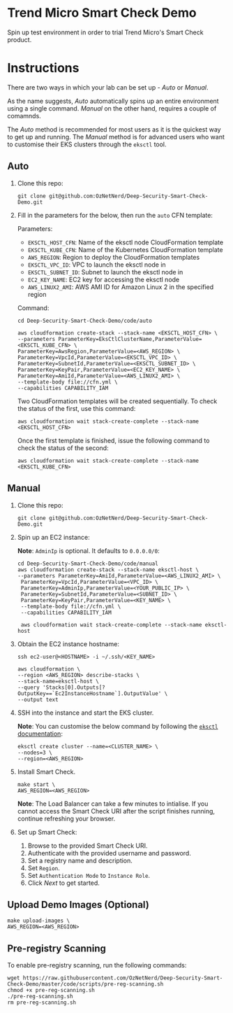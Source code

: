 # Trend Micro Smart Check Demo

Spin up test environment in order to trial Trend Micro's Smart Check product.

# Instructions
There are two ways in which your lab can be set up - *Auto* or *Manual*.

As the name suggests, *Auto* automatically spins up an entire environment using a single command. *Manual* on the other hand, requires a couple of comamnds.

The *Auto* method is recommended for most users as it is the quickest way to get up and running. The *Manual* method is for advanced users who want to customise their EKS clusters through the `eksctl` tool.  

## Auto

1. Clone this repo:

	```
	git clone git@github.com:OzNetNerd/Deep-Security-Smart-Check-Demo.git
	```

2. Fill in the parameters for the below, then run the `auto` CFN template:

    Parameters:
	  * `EKSCTL_HOST_CFN`: Name of the eksctl node CloudFormation template 
	  * `EKSCTL_KUBE_CFN`: Name of the Kubernetes CloudFormation template
	  * `AWS_REGION`: Region to deploy the CloudFormation templates
	  * `EKSCTL_VPC_ID`: VPC to launch the eksctl node in
	  * `EKSCTL_SUBNET_ID`: Subnet to launch the eksctl node in
	  * `EC2_KEY_NAME`: EC2 key for accessing the eksctl node
	  * `AWS_LINUX2_AMI`: AWS AMI ID for Amazon Linux 2 in the specified region

    Command:

	```
	cd Deep-Security-Smart-Check-Demo/code/auto
	
	aws cloudformation create-stack --stack-name <EKSCTL_HOST_CFN> \
	--parameters ParameterKey=EksCtlClusterName,ParameterValue=<EKSCTL_KUBE_CFN> \
	ParameterKey=AwsRegion,ParameterValue=<AWS_REGION> \
	ParameterKey=VpcId,ParameterValue=<EKSCTL_VPC_ID> \
	ParameterKey=SubnetId,ParameterValue=<EKSCTL_SUBNET_ID> \
	ParameterKey=KeyPair,ParameterValue=<EC2_KEY_NAME> \
	ParameterKey=AmiId,ParameterValue=<AWS_LINUX2_AMI> \
	--template-body file://cfn.yml \
	--capabilities CAPABILITY_IAM
	```
	Two CloudFormation templates will be created sequentially. To check the status of the first, use this command:  
	
	```
	aws cloudformation wait stack-create-complete --stack-name <EKSCTL_HOST_CFN>
	```
    
    Once the first template is finished, issue the following command to check the status of the second: 

	```
	aws cloudformation wait stack-create-complete --stack-name <EKSCTL_KUBE_CFN>
	```

## Manual

1. Clone this repo:

	```
	git clone git@github.com:OzNetNerd/Deep-Security-Smart-Check-Demo.git
	```

2. Spin up an EC2 instance:

	**Note**: `AdminIp` is optional. It defaults to `0.0.0.0/0`:

	```
	cd Deep-Security-Smart-Check-Demo/code/manual
	aws cloudformation create-stack --stack-name eksctl-host \
	--parameters ParameterKey=AmiId,ParameterValue=<AWS_LINUX2_AMI> \
	 ParameterKey=VpcId,ParameterValue=<VPC_ID> \
	 ParameterKey=AdminIp,ParameterValue=<YOUR_PUBLIC_IP> \
	 ParameterKey=SubnetId,ParameterValue=<SUBNET_ID> \
	 ParameterKey=KeyPair,ParameterValue=<KEY_NAME> \
	 --template-body file://cfn.yml \
	 --capabilities CAPABILITY_IAM
	
	 aws cloudformation wait stack-create-complete --stack-name eksctl-host
	```
	
3. Obtain the EC2 instance hostname:

	```
	ssh ec2-user@<HOSTNAME> -i ~/.ssh/<KEY_NAME>
	
	aws cloudformation \
	--region <AWS_REGION> describe-stacks \
	--stack-name=eksctl-host \
	--query 'Stacks[0].Outputs[?OutputKey==`Ec2InstanceHostname`].OutputValue' \
	--output text
	```

3. SSH into the instance and start the EKS cluster.

	**Note**: You can customise the below command by following the [`eksctl` documentation](https://eksctl.io/):
	
	```
	eksctl create cluster --name=<CLUSTER_NAME> \
	--nodes=3 \
	--region=<AWS_REGION>
	```

4. Install Smart Check.

	```
	make start \
	AWS_REGION=<AWS_REGION>
	```

	**Note**: The Load Balancer can take a few minutes to intialise. If you cannot access the Smart Check URI after the script finishes running, continue refreshing your browser.

5. Set up Smart Check:
	1. Browse to the provided Smart Check URI.
	2. Authenticate with the provided username and password.
	3. Set a registry name and description.
	5. Set `Region`.
	6. Set `Authentication Mode` to `Instance Role`.
	7. Click *Next* to get started.

## Upload Demo Images (Optional)

```
make upload-images \
AWS_REGION=<AWS_REGION>
```

## Pre-registry Scanning

To enable pre-registry scanning, run the following commands:

```
wget https://raw.githubusercontent.com/OzNetNerd/Deep-Security-Smart-Check-Demo/master/code/scripts/pre-reg-scanning.sh
chmod +x pre-reg-scanning.sh
./pre-reg-scanning.sh
rm pre-reg-scanning.sh
```